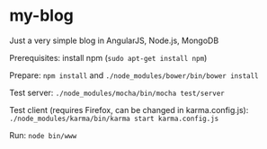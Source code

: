 my-blog
=======

Just a very simple blog in AngularJS, Node.js, MongoDB

Prerequisites: install npm (```sudo apt-get install npm```)

Prepare:
```npm install``` and ```./node_modules/bower/bin/bower install```

Test server:
```./node_modules/mocha/bin/mocha test/server```

Test client (requires Firefox, can be changed in karma.config.js):
```./node_modules/karma/bin/karma start karma.config.js```

Run:
```node bin/www```

